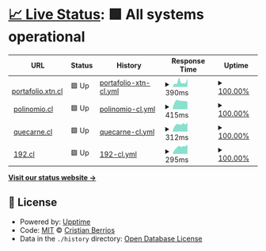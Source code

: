 # [📈 Live Status](https://demo.upptime.js.org): <!--live status--> **🟩 All systems operational**

<!--start: status pages-->
<!-- This summary is generated by Upptime (https://github.com/upptime/upptime) -->
<!-- Do not edit this manually, your changes will be overwritten -->
<!-- prettier-ignore -->
| URL | Status | History | Response Time | Uptime |
| --- | ------ | ------- | ------------- | ------ |
| <img alt="" src="https://favicons.githubusercontent.com/portafolio.xtn.cl" height="13"> [portafolio.xtn.cl](https://portafolio.xtn.cl/) | 🟩 Up | [portafolio-xtn-cl.yml](https://github.com/equistene/uptime-sites/commits/HEAD/history/portafolio-xtn-cl.yml) | <details><summary><img alt="Response time graph" src="./graphs/portafolio-xtn-cl/response-time-week.png" height="20"> 390ms</summary><br><a href="https://status.xtn.cl/history/portafolio-xtn-cl"><img alt="Response time 386" src="https://img.shields.io/endpoint?url=https%3A%2F%2Fraw.githubusercontent.com%2Fequistene%2Fuptime-sites%2FHEAD%2Fapi%2Fportafolio-xtn-cl%2Fresponse-time.json"></a><br><a href="https://status.xtn.cl/history/portafolio-xtn-cl"><img alt="24-hour response time 285" src="https://img.shields.io/endpoint?url=https%3A%2F%2Fraw.githubusercontent.com%2Fequistene%2Fuptime-sites%2FHEAD%2Fapi%2Fportafolio-xtn-cl%2Fresponse-time-day.json"></a><br><a href="https://status.xtn.cl/history/portafolio-xtn-cl"><img alt="7-day response time 390" src="https://img.shields.io/endpoint?url=https%3A%2F%2Fraw.githubusercontent.com%2Fequistene%2Fuptime-sites%2FHEAD%2Fapi%2Fportafolio-xtn-cl%2Fresponse-time-week.json"></a><br><a href="https://status.xtn.cl/history/portafolio-xtn-cl"><img alt="30-day response time 442" src="https://img.shields.io/endpoint?url=https%3A%2F%2Fraw.githubusercontent.com%2Fequistene%2Fuptime-sites%2FHEAD%2Fapi%2Fportafolio-xtn-cl%2Fresponse-time-month.json"></a><br><a href="https://status.xtn.cl/history/portafolio-xtn-cl"><img alt="1-year response time 386" src="https://img.shields.io/endpoint?url=https%3A%2F%2Fraw.githubusercontent.com%2Fequistene%2Fuptime-sites%2FHEAD%2Fapi%2Fportafolio-xtn-cl%2Fresponse-time-year.json"></a></details> | <details><summary><a href="https://status.xtn.cl/history/portafolio-xtn-cl">100.00%</a></summary><a href="https://status.xtn.cl/history/portafolio-xtn-cl"><img alt="All-time uptime 99.97%" src="https://img.shields.io/endpoint?url=https%3A%2F%2Fraw.githubusercontent.com%2Fequistene%2Fuptime-sites%2FHEAD%2Fapi%2Fportafolio-xtn-cl%2Fuptime.json"></a><br><a href="https://status.xtn.cl/history/portafolio-xtn-cl"><img alt="24-hour uptime 100.00%" src="https://img.shields.io/endpoint?url=https%3A%2F%2Fraw.githubusercontent.com%2Fequistene%2Fuptime-sites%2FHEAD%2Fapi%2Fportafolio-xtn-cl%2Fuptime-day.json"></a><br><a href="https://status.xtn.cl/history/portafolio-xtn-cl"><img alt="7-day uptime 100.00%" src="https://img.shields.io/endpoint?url=https%3A%2F%2Fraw.githubusercontent.com%2Fequistene%2Fuptime-sites%2FHEAD%2Fapi%2Fportafolio-xtn-cl%2Fuptime-week.json"></a><br><a href="https://status.xtn.cl/history/portafolio-xtn-cl"><img alt="30-day uptime 99.94%" src="https://img.shields.io/endpoint?url=https%3A%2F%2Fraw.githubusercontent.com%2Fequistene%2Fuptime-sites%2FHEAD%2Fapi%2Fportafolio-xtn-cl%2Fuptime-month.json"></a><br><a href="https://status.xtn.cl/history/portafolio-xtn-cl"><img alt="1-year uptime 99.97%" src="https://img.shields.io/endpoint?url=https%3A%2F%2Fraw.githubusercontent.com%2Fequistene%2Fuptime-sites%2FHEAD%2Fapi%2Fportafolio-xtn-cl%2Fuptime-year.json"></a></details>
| <img alt="" src="https://favicons.githubusercontent.com/polinomio.cl" height="13"> [polinomio.cl](https://polinomio.cl/) | 🟩 Up | [polinomio-cl.yml](https://github.com/equistene/uptime-sites/commits/HEAD/history/polinomio-cl.yml) | <details><summary><img alt="Response time graph" src="./graphs/polinomio-cl/response-time-week.png" height="20"> 415ms</summary><br><a href="https://status.xtn.cl/history/polinomio-cl"><img alt="Response time 324" src="https://img.shields.io/endpoint?url=https%3A%2F%2Fraw.githubusercontent.com%2Fequistene%2Fuptime-sites%2FHEAD%2Fapi%2Fpolinomio-cl%2Fresponse-time.json"></a><br><a href="https://status.xtn.cl/history/polinomio-cl"><img alt="24-hour response time 418" src="https://img.shields.io/endpoint?url=https%3A%2F%2Fraw.githubusercontent.com%2Fequistene%2Fuptime-sites%2FHEAD%2Fapi%2Fpolinomio-cl%2Fresponse-time-day.json"></a><br><a href="https://status.xtn.cl/history/polinomio-cl"><img alt="7-day response time 415" src="https://img.shields.io/endpoint?url=https%3A%2F%2Fraw.githubusercontent.com%2Fequistene%2Fuptime-sites%2FHEAD%2Fapi%2Fpolinomio-cl%2Fresponse-time-week.json"></a><br><a href="https://status.xtn.cl/history/polinomio-cl"><img alt="30-day response time 307" src="https://img.shields.io/endpoint?url=https%3A%2F%2Fraw.githubusercontent.com%2Fequistene%2Fuptime-sites%2FHEAD%2Fapi%2Fpolinomio-cl%2Fresponse-time-month.json"></a><br><a href="https://status.xtn.cl/history/polinomio-cl"><img alt="1-year response time 324" src="https://img.shields.io/endpoint?url=https%3A%2F%2Fraw.githubusercontent.com%2Fequistene%2Fuptime-sites%2FHEAD%2Fapi%2Fpolinomio-cl%2Fresponse-time-year.json"></a></details> | <details><summary><a href="https://status.xtn.cl/history/polinomio-cl">100.00%</a></summary><a href="https://status.xtn.cl/history/polinomio-cl"><img alt="All-time uptime 54.19%" src="https://img.shields.io/endpoint?url=https%3A%2F%2Fraw.githubusercontent.com%2Fequistene%2Fuptime-sites%2FHEAD%2Fapi%2Fpolinomio-cl%2Fuptime.json"></a><br><a href="https://status.xtn.cl/history/polinomio-cl"><img alt="24-hour uptime 100.00%" src="https://img.shields.io/endpoint?url=https%3A%2F%2Fraw.githubusercontent.com%2Fequistene%2Fuptime-sites%2FHEAD%2Fapi%2Fpolinomio-cl%2Fuptime-day.json"></a><br><a href="https://status.xtn.cl/history/polinomio-cl"><img alt="7-day uptime 100.00%" src="https://img.shields.io/endpoint?url=https%3A%2F%2Fraw.githubusercontent.com%2Fequistene%2Fuptime-sites%2FHEAD%2Fapi%2Fpolinomio-cl%2Fuptime-week.json"></a><br><a href="https://status.xtn.cl/history/polinomio-cl"><img alt="30-day uptime 47.17%" src="https://img.shields.io/endpoint?url=https%3A%2F%2Fraw.githubusercontent.com%2Fequistene%2Fuptime-sites%2FHEAD%2Fapi%2Fpolinomio-cl%2Fuptime-month.json"></a><br><a href="https://status.xtn.cl/history/polinomio-cl"><img alt="1-year uptime 54.19%" src="https://img.shields.io/endpoint?url=https%3A%2F%2Fraw.githubusercontent.com%2Fequistene%2Fuptime-sites%2FHEAD%2Fapi%2Fpolinomio-cl%2Fuptime-year.json"></a></details>
| <img alt="" src="https://favicons.githubusercontent.com/quecarne.cl" height="13"> [quecarne.cl](https://quecarne.cl/) | 🟩 Up | [quecarne-cl.yml](https://github.com/equistene/uptime-sites/commits/HEAD/history/quecarne-cl.yml) | <details><summary><img alt="Response time graph" src="./graphs/quecarne-cl/response-time-week.png" height="20"> 312ms</summary><br><a href="https://status.xtn.cl/history/quecarne-cl"><img alt="Response time 345" src="https://img.shields.io/endpoint?url=https%3A%2F%2Fraw.githubusercontent.com%2Fequistene%2Fuptime-sites%2FHEAD%2Fapi%2Fquecarne-cl%2Fresponse-time.json"></a><br><a href="https://status.xtn.cl/history/quecarne-cl"><img alt="24-hour response time 361" src="https://img.shields.io/endpoint?url=https%3A%2F%2Fraw.githubusercontent.com%2Fequistene%2Fuptime-sites%2FHEAD%2Fapi%2Fquecarne-cl%2Fresponse-time-day.json"></a><br><a href="https://status.xtn.cl/history/quecarne-cl"><img alt="7-day response time 312" src="https://img.shields.io/endpoint?url=https%3A%2F%2Fraw.githubusercontent.com%2Fequistene%2Fuptime-sites%2FHEAD%2Fapi%2Fquecarne-cl%2Fresponse-time-week.json"></a><br><a href="https://status.xtn.cl/history/quecarne-cl"><img alt="30-day response time 318" src="https://img.shields.io/endpoint?url=https%3A%2F%2Fraw.githubusercontent.com%2Fequistene%2Fuptime-sites%2FHEAD%2Fapi%2Fquecarne-cl%2Fresponse-time-month.json"></a><br><a href="https://status.xtn.cl/history/quecarne-cl"><img alt="1-year response time 345" src="https://img.shields.io/endpoint?url=https%3A%2F%2Fraw.githubusercontent.com%2Fequistene%2Fuptime-sites%2FHEAD%2Fapi%2Fquecarne-cl%2Fresponse-time-year.json"></a></details> | <details><summary><a href="https://status.xtn.cl/history/quecarne-cl">100.00%</a></summary><a href="https://status.xtn.cl/history/quecarne-cl"><img alt="All-time uptime 99.98%" src="https://img.shields.io/endpoint?url=https%3A%2F%2Fraw.githubusercontent.com%2Fequistene%2Fuptime-sites%2FHEAD%2Fapi%2Fquecarne-cl%2Fuptime.json"></a><br><a href="https://status.xtn.cl/history/quecarne-cl"><img alt="24-hour uptime 100.00%" src="https://img.shields.io/endpoint?url=https%3A%2F%2Fraw.githubusercontent.com%2Fequistene%2Fuptime-sites%2FHEAD%2Fapi%2Fquecarne-cl%2Fuptime-day.json"></a><br><a href="https://status.xtn.cl/history/quecarne-cl"><img alt="7-day uptime 100.00%" src="https://img.shields.io/endpoint?url=https%3A%2F%2Fraw.githubusercontent.com%2Fequistene%2Fuptime-sites%2FHEAD%2Fapi%2Fquecarne-cl%2Fuptime-week.json"></a><br><a href="https://status.xtn.cl/history/quecarne-cl"><img alt="30-day uptime 100.00%" src="https://img.shields.io/endpoint?url=https%3A%2F%2Fraw.githubusercontent.com%2Fequistene%2Fuptime-sites%2FHEAD%2Fapi%2Fquecarne-cl%2Fuptime-month.json"></a><br><a href="https://status.xtn.cl/history/quecarne-cl"><img alt="1-year uptime 99.98%" src="https://img.shields.io/endpoint?url=https%3A%2F%2Fraw.githubusercontent.com%2Fequistene%2Fuptime-sites%2FHEAD%2Fapi%2Fquecarne-cl%2Fuptime-year.json"></a></details>
| <img alt="" src="https://favicons.githubusercontent.com/192.cl" height="13"> [192.cl](https://192.cl/) | 🟩 Up | [192-cl.yml](https://github.com/equistene/uptime-sites/commits/HEAD/history/192-cl.yml) | <details><summary><img alt="Response time graph" src="./graphs/192-cl/response-time-week.png" height="20"> 295ms</summary><br><a href="https://status.xtn.cl/history/192-cl"><img alt="Response time 263" src="https://img.shields.io/endpoint?url=https%3A%2F%2Fraw.githubusercontent.com%2Fequistene%2Fuptime-sites%2FHEAD%2Fapi%2F192-cl%2Fresponse-time.json"></a><br><a href="https://status.xtn.cl/history/192-cl"><img alt="24-hour response time 243" src="https://img.shields.io/endpoint?url=https%3A%2F%2Fraw.githubusercontent.com%2Fequistene%2Fuptime-sites%2FHEAD%2Fapi%2F192-cl%2Fresponse-time-day.json"></a><br><a href="https://status.xtn.cl/history/192-cl"><img alt="7-day response time 295" src="https://img.shields.io/endpoint?url=https%3A%2F%2Fraw.githubusercontent.com%2Fequistene%2Fuptime-sites%2FHEAD%2Fapi%2F192-cl%2Fresponse-time-week.json"></a><br><a href="https://status.xtn.cl/history/192-cl"><img alt="30-day response time 264" src="https://img.shields.io/endpoint?url=https%3A%2F%2Fraw.githubusercontent.com%2Fequistene%2Fuptime-sites%2FHEAD%2Fapi%2F192-cl%2Fresponse-time-month.json"></a><br><a href="https://status.xtn.cl/history/192-cl"><img alt="1-year response time 263" src="https://img.shields.io/endpoint?url=https%3A%2F%2Fraw.githubusercontent.com%2Fequistene%2Fuptime-sites%2FHEAD%2Fapi%2F192-cl%2Fresponse-time-year.json"></a></details> | <details><summary><a href="https://status.xtn.cl/history/192-cl">100.00%</a></summary><a href="https://status.xtn.cl/history/192-cl"><img alt="All-time uptime 100.00%" src="https://img.shields.io/endpoint?url=https%3A%2F%2Fraw.githubusercontent.com%2Fequistene%2Fuptime-sites%2FHEAD%2Fapi%2F192-cl%2Fuptime.json"></a><br><a href="https://status.xtn.cl/history/192-cl"><img alt="24-hour uptime 100.00%" src="https://img.shields.io/endpoint?url=https%3A%2F%2Fraw.githubusercontent.com%2Fequistene%2Fuptime-sites%2FHEAD%2Fapi%2F192-cl%2Fuptime-day.json"></a><br><a href="https://status.xtn.cl/history/192-cl"><img alt="7-day uptime 100.00%" src="https://img.shields.io/endpoint?url=https%3A%2F%2Fraw.githubusercontent.com%2Fequistene%2Fuptime-sites%2FHEAD%2Fapi%2F192-cl%2Fuptime-week.json"></a><br><a href="https://status.xtn.cl/history/192-cl"><img alt="30-day uptime 100.00%" src="https://img.shields.io/endpoint?url=https%3A%2F%2Fraw.githubusercontent.com%2Fequistene%2Fuptime-sites%2FHEAD%2Fapi%2F192-cl%2Fuptime-month.json"></a><br><a href="https://status.xtn.cl/history/192-cl"><img alt="1-year uptime 100.00%" src="https://img.shields.io/endpoint?url=https%3A%2F%2Fraw.githubusercontent.com%2Fequistene%2Fuptime-sites%2FHEAD%2Fapi%2F192-cl%2Fuptime-year.json"></a></details>

<!--end: status pages-->

[**Visit our status website →**](https://demo.upptime.js.org)

## 📄 License

- Powered by: [Upptime](https://github.com/upptime/upptime)
- Code: [MIT](./LICENSE) © [Cristian Berrios](https://xtn.cl)
- Data in the `./history` directory: [Open Database License](https://opendatacommons.org/licenses/odbl/1-0/)
